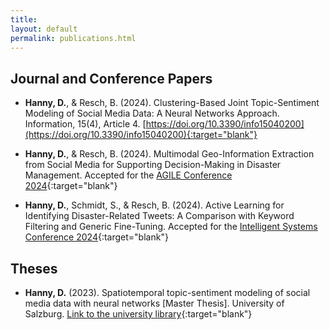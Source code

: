 ```yaml
---
title: 
layout: default
permalink: publications.html
---
```



## Journal and Conference Papers

- **Hanny, D.**, & Resch, B. (2024). Clustering-Based Joint Topic-Sentiment Modeling of Social Media Data: A Neural Networks Approach. Information, 15(4), Article 4. [https://doi.org/10.3390/info15040200](https://doi.org/10.3390/info15040200){:target="blank"}

- **Hanny, D.**, & Resch, B. (2024). Multimodal Geo-Information Extraction from Social Media for Supporting Decision-Making in Disaster Management. Accepted for the [AGILE Conference 2024](https://agile-gi.eu/){:target="blank"}

- **Hanny, D.**, Schmidt, S., & Resch, B. (2024). Active Learning for Identifying Disaster-Related Tweets: A Comparison with Keyword Filtering and Generic Fine-Tuning. Accepted for the [Intelligent Systems Conference 2024](https://saiconference.com/IntelliSys){:target="blank"}

## Theses
- **Hanny, D.** (2023). Spatiotemporal topic-sentiment modeling of social media data with neural networks [Master Thesis]. University of Salzburg. [Link to the university library](https://ubsearch.sbg.ac.at/permalink/f/16hc907/USB_alma21270627650003341){:target="blank"}
